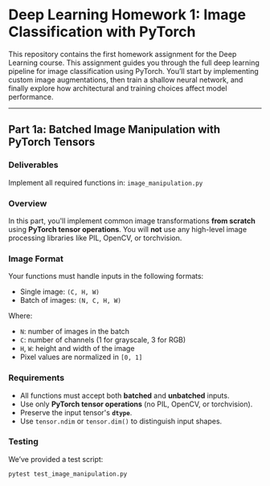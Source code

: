 # Deep Learning Homework 1: Image Classification with PyTorch

This repository contains the first homework assignment for the Deep Learning course. This assignment guides you through the full deep learning pipeline for image classification using PyTorch. You’ll start by implementing custom image augmentations, then train a shallow neural network, and finally explore how architectural and training choices affect model performance.

---

## Part 1a: Batched Image Manipulation with PyTorch Tensors

### Deliverables
Implement all required functions in: `image_manipulation.py`

### Overview

In this part, you'll implement common image transformations **from scratch** using **PyTorch tensor operations**. You will **not** use any high-level image processing libraries like PIL, OpenCV, or torchvision.

### Image Format

Your functions must handle inputs in the following formats:

- Single image: `(C, H, W)`
- Batch of images: `(N, C, H, W)`

Where:
- `N`: number of images in the batch  
- `C`: number of channels (1 for grayscale, 3 for RGB)  
- `H`, `W`: height and width of the image  
- Pixel values are normalized in `[0, 1]`

### Requirements

- All functions must accept both **batched** and **unbatched** inputs.
- Use only **PyTorch tensor operations** (no PIL, OpenCV, or torchvision).
- Preserve the input tensor's **`dtype`**.
- Use `tensor.ndim` or `tensor.dim()` to distinguish input shapes.

### Testing

We’ve provided a test script:

```bash
pytest test_image_manipulation.py
```

